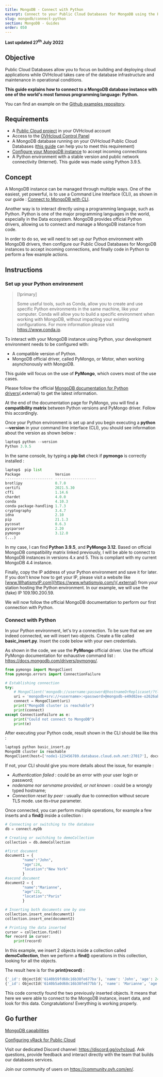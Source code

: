```yaml
---
title: MongoDB - Connect with Python
excerpt: Connect to your Public Cloud Databases for MongoDB using the Python programming language
slug: mongodb/connect-python
section: MongoDB - Guides
order: 050
---
```


**Last updated 27<sup>th</sup> July 2022**

## Objective

Public Cloud Databases allow you to focus on building and deploying cloud applications while OVHcloud takes care of the database infrastructure and maintenance in operational conditions.

**This guide explains how to connect to a MongoDB database instance with one of the world's most famous programming language: Python.**

You can find an example on the [Github examples repository](https://github.com/ovh/public-cloud-databases-examples/tree/main/databases/mongodb/python/hello-world).

## Requirements

- A [Public Cloud project](https://www.ovhcloud.com/en-ca/public-cloud/) in your OVHcloud account
- Access to the [OVHcloud Control Panel](https://ca.ovh.com/auth/?action=gotomanager&from=https://www.ovh.com/ca/en/&ovhSubsidiary=ca)
- A MongoDB database running on your OVHcloud Public Cloud Databases ([this guide](https://docs.ovh.com/ca/en/publiccloud/databases/getting-started/) can help you to meet this requirement)
- [Configure your MongoDB instance](https://docs.ovh.com/ca/en/publiccloud/databases/mongodb/managing-service/) to accept incoming connections
- A Python environment with a stable version and public network connectivity (Internet). This guide was made using Python 3.9.5.

## Concept

A MongoDB instance can be managed through multiple ways.
One of the easiest, yet powerful, is to use a Command Line Interface (CLI), as shown in our guide : [Connect to MongoDB with CLI](https://docs.ovh.com/ca/en/publiccloud/databases/mongodb/connect-cli).

Another way is to interact directly using a programming language, such as Python.
Python is one of the major programming languages in the world, especially in the Data ecosystem.
MongoDB provides official Python drivers, allowing us to connect and manage a MongoDB instance from code.

In order to do so, we will need to set up our Python environment with MongoDB drivers, then configure our Public Cloud Databases for MongoDB instances to accept incoming connections, and finally code in Python to perform a few example actions.

## Instructions

### Set up your Python environment

> [!primary]
>
> Some useful tools, such as Conda, allow you to create and use specific Python environments in the same machine, like your computer.
> Conda will allow you to build a specific environment when working with MongoDB, without impacting your existing configurations. For more information please visit <https://www.conda.io>.
>

To interact with your MongoDB instance using Python, your development environment needs to be configured with:

- A compatible version of Python.
- MongoDB official driver, called PyMongo, or Motor, when working asynchonously with MongoDB.

This guide will focus on the use of **PyMongo**, which covers most of the use cases.

Please follow the official [MongoDB documentation for Python drivers](https://docs.mongodb.com/drivers/python/){.external} to get the latest information.

At the end of the documentation page for PyMongo, you will find a **compatibility matrix** between Python versions and PyMongo driver.
Follow this accordingly.

Once your Python environment is set up and you begin executing a **python --version** in your command line interface (CLI), you should see information about the version as shown below :

```python
laptop$ python --version
Python 3.9.5
```

In the same console, by typing a **pip list** check if **pymongo** is correctly installed :

```python
laptop$  pip list           
Package                Version
---------------------- -------------------
brotlipy               0.7.0
certifi                2021.5.30
cffi                   1.14.6
chardet                4.0.0
conda                  4.10.3
conda-package-handling 1.7.3
cryptography           3.4.7
idna                   2.10
pip                    21.1.3
pycosat                0.6.3
pycparser              2.20
pymongo                3.12.0
(...)
```

In my case, I can find **Python 3.9.5**, and **PyMongo 3.12**. Based on official MongoDB compatibility matrix linked previously, I will be able to connect to MongoDB instances in versions 4.x and 5.
This is compliant with my current MongoDB 4.4 instance.

Finally, copy the IP address of your Python environment and save it for later.
If you don't know how to get your IP, please visit a website like [www.WhatismyIP.com](https://www.whatismyip.com/){.external} from your station hosting the Python environment.
In our example, we will use the (fake) IP 109.190.200.59.

We will now follow the official MongoDB documentation to perform our first connection with Python.

### Connect with Python

In your Python environment, let's try a connection. To be sure that we are indeed connected, we will insert two objects.
Create a file called **basic_insert.py**. Insert the code below with your own credentials.

As shown in the code, we use the **PyMongo** official driver. Use the official PyMongo documentation for exhaustive command list : <https://docs.mongodb.com/drivers/pymongo/>.

```python
from pymongo import MongoClient
from pymongo.errors import ConnectionFailure

# Establishing connection
try:
    # MongoClient('mongodb://username:password@hostnameOrReplicaset/?tls=True') replica by your own Service URI
    uri = 'mongodb+srv://<username>:<password>@mongodb-e49d02ee-o2626ab53.database.cloud.ovh.net/admin?replicaSet=replicaset'
    connect = MongoClient(uri)
    print("MongoDB cluster is reachable")
    print(connect)
except ConnectionFailure as e:
    print("Could not connect to MongoDB")
    print(e)
```

After executing your Python code, result shown in the CLI should be like this :

```python
laptop$ python basic_insert.py
MongoDB cluster is reachable
MongoClient(host=['node1-123456789.database.cloud.ovh.net:27017'], document_class=dict, tz_aware=False, connect=True, ssl=True)
```

If not, your CLI should give you more details about the issue, for example :

- *Authentication failed* : could be an error with your user login or password;
- *nodename nor servname provided, or not known* : could be a wrongly typed hostname;
- *Connection reset by peer* : usually due to connection without secure TLS mode. use *tls=true* parameter.

Once connected, you can perform multiple operations, for example a few inserts and a **find()** inside a collection :

```python
# Connecting or switching to the database
db = connect.myDb

# Creating or switching to demoCollection
collection = db.demoCollection

#first document
document1 = {
        "name":"John",
        "age":24,
        "location":"New York"
        }
#second document
document2 = {
        "name":"Marianne",
        "age":21,
        "location":"Paris"
        }

# Inserting both documents one by one
collection.insert_one(document1)
collection.insert_one(document2)

# Printing the data inserted
cursor = collection.find()
for record in cursor:
    print(record)
```

In this example, we insert 2 objects inside a collection called **demoCollection**, then we perform a **find()** operations in this collection, looking for all the objects.

The result here is for the **print(record)** :

```python
{'_id': ObjectId('6140b59fd68c16b38fe677ba'), 'name': 'John', 'age': 24, 'location': 'New York'}
{'_id': ObjectId('6140b5a0d68c16b38fe677bb'), 'name': 'Marianne', 'age': 21, 'location': 'Paris'}
```

This code correctly found the two previously inserted objects. It means that here we were able to connect to the MongoDB instance, insert data, and look for this data.
Congratulations! Everything is working properly.

## Go further

[MongoDB capabilities](https://docs.ovh.com/ca/en/publiccloud/databases/mongodb/capabilities/)

[Configuring vRack for Public Cloud](https://docs.ovh.com/ca/en/public-cloud/public-cloud-vrack/)

Visit our dedicated Discord channel: <https://discord.gg/ovhcloud>. Ask questions, provide feedback and interact directly with the team that builds our databases services.

Join our community of users on <https://community.ovh.com/en/>.

